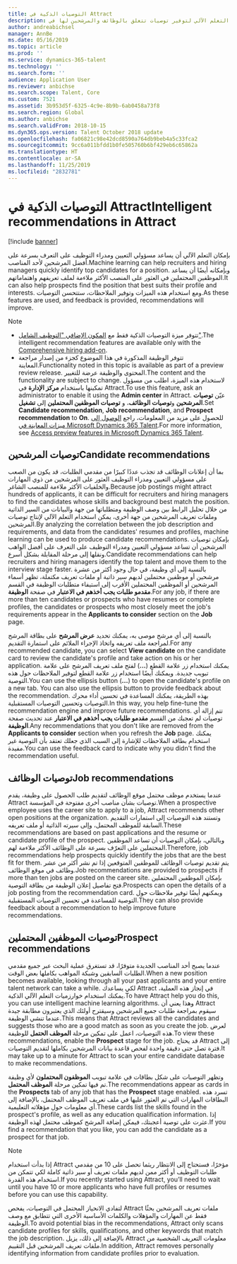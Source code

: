 ```yaml
---
title: التوصيات الذكية في Attract
description: تشرح هذه المقالة كيف يمكن استخدام التعلم الآلي‬ لتوفير توصيات تتعلق بالوظائف والمرشحين لها في Microsoft Dynamics 365 Talent - Attract.
author: andreabichsel
manager: AnnBe
ms.date: 05/16/2019
ms.topic: article
ms.prod: ''
ms.service: dynamics-365-talent
ms.technology: ''
ms.search.form: ''
audience: Application User
ms.reviewer: anbichse
ms.search.scope: Talent, Core
ms.custom: 7521
ms.assetid: 3b953d5f-6325-4c9e-8b9b-6ab0458a73f8
ms.search.region: Global
ms.author: anbichse
ms.search.validFrom: 2018-10-15
ms.dyn365.ops.version: Talent October 2018 update
ms.openlocfilehash: fa06821c98e42dcd8590a764db9beb4a5c33fca2
ms.sourcegitcommit: 9cc6a011bfdd1b0fe505760b6bf429eb6c65862a
ms.translationtype: HT
ms.contentlocale: ar-SA
ms.lasthandoff: 11/25/2019
ms.locfileid: "2832781"
---
```

# <a name="intelligent-recommendations-in-attract"></a><span data-ttu-id="e760b-103">التوصيات الذكية في Attract</span><span class="sxs-lookup"><span data-stu-id="e760b-103">Intelligent recommendations in Attract</span></span>

[!include [banner](includes/banner.md)]

<span data-ttu-id="e760b-104">بإمكان التعلم الآلي أن يساعد مسؤولي التعيين ومدراء التوظيف على التعرف بسرعة على أفضل المرشحين لأحد المناصب.</span><span class="sxs-lookup"><span data-stu-id="e760b-104">Machine learning can help recruiters and hiring managers quickly identify top candidates for a position.</span></span> <span data-ttu-id="e760b-105">وبإمكانه أيضًا أن يساعد الموظفين المحتملين في العثور على المنصب الأكثر ملاءمة لملف تعريفهم واهتماماتهم.</span><span class="sxs-lookup"><span data-stu-id="e760b-105">It can also help prospects find the position that best suits their profile and interests.</span></span> <span data-ttu-id="e760b-106">ومع استخدام هذه الميزات وتوفير الملاحظات، ستتحسن التوصيات.</span><span class="sxs-lookup"><span data-stu-id="e760b-106">As these features are used, and feedback is provided, recommendations will improve.</span></span>

> [!NOTE] 
> - <span data-ttu-id="e760b-107">تتوفر ميزة التوصيات الذكية فقط مع [المكون الإضافي "التوظيف الشامل"](https://docs.microsoft.com/dynamics365/unified-operations/talent/attract-comprehensive-hiring).</span><span class="sxs-lookup"><span data-stu-id="e760b-107">The intelligent recommendation features are available only with the [Comprehensive hiring add-on](https://docs.microsoft.com/dynamics365/unified-operations/talent/attract-comprehensive-hiring).</span></span>
> - <span data-ttu-id="e760b-108">تتوفر الوظيفة المذكورة في هذا الموضوع كجزء من إصدار مراجعة المعاينة.</span><span class="sxs-lookup"><span data-stu-id="e760b-108">Functionality noted in this topic is available as part of a preview review release.</span></span> <span data-ttu-id="e760b-109">المحتوى والوظيفة عرضة للتغيير.</span><span class="sxs-lookup"><span data-stu-id="e760b-109">The content and the functionality are subject to change.</span></span> <span data-ttu-id="e760b-110">لاستخدام هذه الميزة، اطلب من مسؤول تمكينها باستخدام **مركز الإدارة** في Attract.</span><span class="sxs-lookup"><span data-stu-id="e760b-110">To use this feature, ask an administrator to enable it using the **Admin center** in Attract.</span></span> <span data-ttu-id="e760b-111">عيّن **توصيات المرشحين** و**توصيات الوظائف**، و **توصيات الموظفين المحتملين** إلى **تشغيل**.</span><span class="sxs-lookup"><span data-stu-id="e760b-111">Set **Candidate recommendation**, **Job recommendation**, and **Prospect recommendation** to **On**.</span></span> <span data-ttu-id="e760b-112">للحصول على مزيد من المعلومات، راجع [الوصول إلى ميزات المعاينة في Microsoft Dynamics 365 Talent](./access-preview-feature.md).</span><span class="sxs-lookup"><span data-stu-id="e760b-112">For more information, see [Access preview features in Microsoft Dynamics 365 Talent](./access-preview-feature.md).</span></span> 


## <a name="candidate-recommendations"></a><span data-ttu-id="e760b-113">توصيات المرشحين</span><span class="sxs-lookup"><span data-stu-id="e760b-113">Candidate recommendations</span></span>

<span data-ttu-id="e760b-114">بما أن إعلانات الوظائف قد تجذب عددًا كبيرًا من مقدمي الطلبات، قد يكون من الصعب على مسؤولي التعيين ومدراء التوظيف العثور على المرشحين من ذوي المهارات والخلفيات الأكثر ملاءمة للمنصب الشاغر.</span><span class="sxs-lookup"><span data-stu-id="e760b-114">Because job postings might attract hundreds of applicants, it can be difficult for recruiters and hiring managers to find the candidates whose skills and background best match the position.</span></span> <span data-ttu-id="e760b-115">من خلال تحليل الرابط بين وصف الوظيفة ومتطلباتها من جهة والبيانات من السير الذاتية وملفات تعريف المرشحين من جهة أخرى، يمكن استخدام التعلم الآلي‬ لإنتاج توصيات المرشحين.</span><span class="sxs-lookup"><span data-stu-id="e760b-115">By analyzing the correlation between the job description and requirements, and data from the candidates' resumes and profiles, machine learning can be used to produce candidate recommendations.</span></span> <span data-ttu-id="e760b-116">بإمكان توصيات المرشحين أن تساعد مسؤولي التعيين ومدراء التوظيف على التعرف على أفضل الواهب ونقلها إلى مرحلة المقابلة بشكل أسرع.</span><span class="sxs-lookup"><span data-stu-id="e760b-116">Candidate recommendations can help recruiters and hiring managers identify the top talent and move them to the interview stage faster.</span></span> <span data-ttu-id="e760b-117">بالنسبة إلى أي وظيفة، في حال وجود أكثر من عشرة مرشحين أو موظفين محتملين لديهم سير ذاتية أو ملفات تعريف مكتملة، تظهر أسماء المرشحين أو الموظفين المحتملين الأقرب إلى استيفاء متطلبات الوظيفة في القسم **مقدمو طلبات يجب أخذهم في الاعتبار** في صفحة **الوظيفة**.</span><span class="sxs-lookup"><span data-stu-id="e760b-117">For any job, if there are more than ten candidates or prospects who have resumes or complete profiles, the candidates or prospects who most closely meet the job's requirements appear in the **Applicants to consider** section on the **Job** page.</span></span>

<span data-ttu-id="e760b-118">بالنسبة إلى أي مرشح موصى به، يمكنك تحديد **عرض المرشح** على بطاقة المرشح لمراجعة ملف تعريفه واتخاذ الإجراء الملائم على استمارة التقديم.</span><span class="sxs-lookup"><span data-stu-id="e760b-118">For any recommended candidate, you can select **View candidate** on the candidate card to review the candidate's profile and take action on his or her application.</span></span> <span data-ttu-id="e760b-119">يمكنك استخدام زر علامة القطع (**...**) لفتح ملف تعريف المرشح على علامة تبويب جديدة. ويمكنك أيضًا استخدام زر علامة القطع لتوفير الملاحظات حول هذه التوصية.</span><span class="sxs-lookup"><span data-stu-id="e760b-119">You can use the ellipsis button (**...**) to open the candidate's profile on a new tab. You can also use the ellipsis button to provide feedback about the recommendation.</span></span> <span data-ttu-id="e760b-120">بهذه الطريقة، يمكنك المساعدة في تحسين أداء محرك التوصيات وتحسين التوصيات المستقبلية.</span><span class="sxs-lookup"><span data-stu-id="e760b-120">In this way, you help fine-tune the recommendation engine and improve future recommendations.</span></span> <span data-ttu-id="e760b-121">تتم إزالة أي توصيات لم تعجبك من القسم **مقدمو طلبات يجب أخذهم في الاعتبار** عند تحديث صفحة **الوظيفة**.</span><span class="sxs-lookup"><span data-stu-id="e760b-121">Any recommendations that you don't like are removed from the **Applicants to consider** section when you refresh the **Job** page.</span></span> <span data-ttu-id="e760b-122">يمكنك استخدام بطاقة الملاحظات للإشارة إلى السبب الذي جعلك تعتقد بأن التوصية غير مفيدة.</span><span class="sxs-lookup"><span data-stu-id="e760b-122">You can use the feedback card to indicate why you didn't find the recommendation useful.</span></span>

## <a name="job-recommendations"></a><span data-ttu-id="e760b-123">توصيات الوظائف</span><span class="sxs-lookup"><span data-stu-id="e760b-123">Job recommendations</span></span> 

<span data-ttu-id="e760b-124">عندما يستخدم موظف محتمل موقع الوظائف لتقديم طلب الحصول على وظيفة، يقدم Attract توصيات بشأن مناصب أخرى مفتوحة في المؤسسة.</span><span class="sxs-lookup"><span data-stu-id="e760b-124">When a prospective employee uses the career site to apply to a job, Attract recommends other open positions at the organization.</span></span> <span data-ttu-id="e760b-125">وتستند هذه التوصيات إلى استمارات التقديم السابقة للموظف المحتمل، وإلى سيرته الذاتية أو ملف تعريفه.</span><span class="sxs-lookup"><span data-stu-id="e760b-125">These recommendations are based on past applications and the resume or candidate profile of the prospect.</span></span> <span data-ttu-id="e760b-126">وبالتالي، بإمكان التوصيات أن تساعد الموظفين المحتملين على التعرّف بسرعة على الوظائف الأكثر ملاءمة لهم.</span><span class="sxs-lookup"><span data-stu-id="e760b-126">Therefore, job recommendations help prospects quickly identify the jobs that are the best fit for them.</span></span> <span data-ttu-id="e760b-127">يتم تقديم توصيات الوظائف للموظفين المتوقعين إذا تم نشر أكثر من عشر وظائف في موقع الوظائف.</span><span class="sxs-lookup"><span data-stu-id="e760b-127">Job recommendations are provided to prospects if more than ten jobs are posted on the career site.</span></span> <span data-ttu-id="e760b-128">بإمكان الموظفين المحتملين فتح تفاصيل إعلان الوظيفة من بطاقة التوصية.</span><span class="sxs-lookup"><span data-stu-id="e760b-128">Prospects can open the details of a job posting from the recommendation card.</span></span> <span data-ttu-id="e760b-129">ويمكنهم أيضًا توفير ملاحظات حول التوصية للمساعدة في تحسين التوصيات المستقبلية.</span><span class="sxs-lookup"><span data-stu-id="e760b-129">They can also provide feedback about a recommendation to help improve future recommendations.</span></span>

## <a name="prospect-recommendations"></a><span data-ttu-id="e760b-130">توصيات الموظفين المحتملين</span><span class="sxs-lookup"><span data-stu-id="e760b-130">Prospect recommendations</span></span> 

<span data-ttu-id="e760b-131">عندما يصبح أحد المناصب الجديدة متوفرًا، قد تستغرق عملية البحث عبر جميع مقدمي الطلبات السابقين وشبكة المواهب بكاملها بعض الوقت.</span><span class="sxs-lookup"><span data-stu-id="e760b-131">When a new position becomes available, looking through all your past applicants and your entire talent network can take a while.</span></span> <span data-ttu-id="e760b-132">لكي يساعدك Attract في إنجاز هذه العملية، يمكنك استخدام خوارزميات التعلم الآلي الذكية.</span><span class="sxs-lookup"><span data-stu-id="e760b-132">To have Attract help you do this, you can use intelligent machine learning algorithms.</span></span> <span data-ttu-id="e760b-133">وهذا يعني أن Attract سيقوم بمراجعة طلبات جميع المرشحين وسيقترح أولئك الذي يعتبرون مطابقة جيدة عندما تنشي الوظيفة.</span><span class="sxs-lookup"><span data-stu-id="e760b-133">This means that Attract reviews all the candidates and suggests those who are a good match as soon as you create the job.</span></span> <span data-ttu-id="e760b-134">لعرض هذه التوصيات، اعمل على تمكين مرحلة **الموظف الحتمل** للوظيفة.</span><span class="sxs-lookup"><span data-stu-id="e760b-134">To view these recommendations, enable the **Prospect** stage for the job.</span></span> <span data-ttu-id="e760b-135">قد يحتاج Attract إلى فترة تصل حتى دقيقة واحدة لفحص قاعدة بيانات المرشحين بكاملها لتقديم التوصيات.</span><span class="sxs-lookup"><span data-stu-id="e760b-135">It may take up to a minute for Attract to scan your entire candidate database to make recommendations.</span></span>

<span data-ttu-id="e760b-136">وتظهر التوصيات على شكل بطاقات في علامة تبويب **الموظفون المحتملون** لأي وظيفة تم فيها تمكين مرحلة **الموظف المحتمل**.</span><span class="sxs-lookup"><span data-stu-id="e760b-136">The recommendations appear as cards in the **Prospects** tab of any job that has the **Prospect** stage enabled.</span></span> <span data-ttu-id="e760b-137">تسرد هذه البطاقات المهارات التي تم العثور عليها في ملف تعريف الموظف المحتمل، بالإضافة إلى أي معلومات حول مؤهلاته التعليمية.</span><span class="sxs-lookup"><span data-stu-id="e760b-137">These cards list the skills found in the prospect's profile, as well as any education qualification information.</span></span> <span data-ttu-id="e760b-138">إذا عثرت على توصية أعجبتك، فيمكن إضافة المرشح كموظف محتمل لهذه الوظيفة.</span><span class="sxs-lookup"><span data-stu-id="e760b-138">If you find a recommendation that you like, you can add the candidate as a prospect for that job.</span></span>

> [!NOTE]
> <span data-ttu-id="e760b-139">إذا بدأت استخدام Attract مؤخرًا، فستحتاج إلى الانتظار ريثما تحصل على 10 من مقدمي طلبات التوظيف أو أكثر ممن لديهم ملفات تعريف أو سير ذاتية كاملة لكي تتمكن من استخدام هذه القدرة.</span><span class="sxs-lookup"><span data-stu-id="e760b-139">If you recently started using Attract, you’ll need to wait until you have 10 or more applicants who have full profiles or resumes before you can use this capability.</span></span>

<span data-ttu-id="e760b-140">لتفادي الانحياز المحتمل في التوصيات، يفحص Attract ملفات تعريف المرشحين بحثًا فقط عن المهارات والمؤهلات والكلمات الأساسية الأخرى التي تتطابق مع وصف الوظيفة.</span><span class="sxs-lookup"><span data-stu-id="e760b-140">To avoid potential bias in the recommendations, Attract only scans candidate profiles for skills, qualifications, and other keywords that match the job description.</span></span> <span data-ttu-id="e760b-141">بالإضافة إلى ذلك، يزيل Attract معلومات التعريف الشخصية من ملفات تعريف المرشحين قبل التقييم.</span><span class="sxs-lookup"><span data-stu-id="e760b-141">In addition, Attract removes personally identifying information from candidate profiles prior to evaluation.</span></span>
